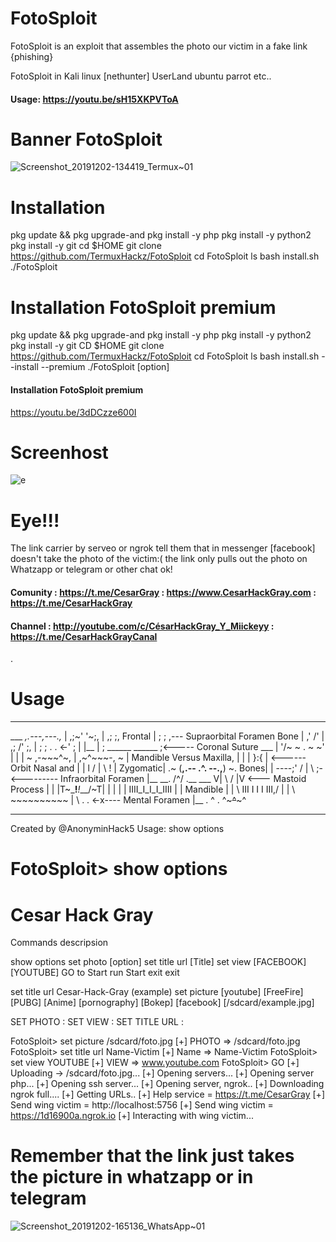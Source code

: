 # FotoSploit
 FotoSploit is an exploit that assembles the photo
 our victim in a fake link {phishing}

 FotoSploit in
 Kali linux [nethunter]
UserLand
ubuntu
parrot
etc..
#### Usage: https://youtu.be/sH15XKPVToA
# Banner FotoSploit 
![Screenshot_20191202-134419_Termux~01](https://user-images.githubusercontent.com/46208706/69989850-269e8280-150a-11ea-8ebc-7a585e17ade4.jpg)
# Installation 
 pkg update && pkg upgrade-and
 pkg install -y php
 pkg install -y python2
 pkg install -y git
 cd $HOME
 git clone https://github.com/TermuxHackz/FotoSploit 
 cd FotoSploit
ls
 bash install.sh 
 ./FotoSploit 
# Installation FotoSploit premium
 pkg update && pkg upgrade-and
 pkg install -y php
 pkg install -y python2
 pkg install -y git
 CD $HOME
 git clone https://github.com/TermuxHackz/FotoSploit 
 cd FotoSploit 
ls
 bash install.sh --install --premium
 ./FotoSploit [option]
#### Installation FotoSploit premium 
https://youtu.be/3dDCzze600I

# Screenhost
![e](https://user-images.githubusercontent.com/46208706/69989984-70876880-150a-11ea-96ef-efe7a91f54f0.jpg)
# Eye!!!
 The link carrier by serveo or ngrok tell them that
 in messenger [facebook] doesn't take the photo of the victim:(
 the link only pulls out the photo on Whatzapp or telegram or other chat
ok!
#### Comunity : https://t.me/CesarGray : https://www.CesarHackGray.com : https://t.me/CesarHackGray
#### Channel : http://youtube.com/c/CésarHackGray_Y_Miickeyy : https://t.me/CesarHackGrayCanal
.
# Usage

_____________________________________________________________________
 ___ _,.---,---.,_
 | ,;~' '~;,
 | ,; ;,
 Frontal | ; ; ,--- Supraorbital Foramen
 Bone | ,' /'
 | ,; /' ;,
 | ; ; . . <-' ; |
 |__ | ; ______ ______ ;<----- Coronal Suture
 ___ | '/~ ~ . ~ ~\' |
 | | ~ ,-~~~^~, | ,~^~~~-, ~ |
 Mandible Versus Maxilla, | | | }:{ | <------ Orbit
 Nasal and | | l / | \ ! |
 Zygomatic| .~ (__,.-- .^. --.,__) ~.
 Bones| | ----;' / | \ ;-<--------- Infraorbital Foramen
 |__ \__. \/^\/ .__
 ___ V| \ / |V <--- Mastoid Process
 | | |T~\___!___!___/~T| |
 | | | IIII_I_I_I_IIII | |
 Mandible | | \ III I I I III,/ |
 | \ ~~~~~~~~~~
 | \ . . <-x---- Mental Foramen
 |__ \. ^ .
^~~~^~~~^
 _________________________________________________________________ 
 Created by @AnonyminHack5
 Usage: show options

 FotoSploit> show options
===============
 Cesar Hack Gray
===============

 Commands descripsion

 show options
 set photo [option]
 set title url [Title]
 set view [FACEBOOK][YOUTUBE]
 GO to Start
 run Start
 exit exit


 set title url Cesar-Hack-Gray (example)
 set picture [youtube] [FreeFire] [PUBG]
 [Anime] [pornography] [Bokep] [facebook]
[/sdcard/example.jpg]


 SET PHOTO :
 SET VIEW :
 SET TITLE URL :


 FotoSploit> set picture /sdcard/foto.jpg
 [+] PHOTO => /sdcard/foto.jpg
 FotoSploit> set title url Name-Victim
 [+] Name => Name-Victim
 FotoSploit> set view YOUTUBE
 [+] VIEW => www.youtube.com
 FotoSploit> GO
 [+] Uploading -> /sdcard/foto.jpg...
 [+] Opening servers...
 [+] Opening server php...
 [+] Opening ssh server...
 [+] Opening server, ngrok..
 [+] Downloading ngrok full....
 [+] Getting URLs..
 [+] Help service = https://t.me/CesarGray
 [+] Send wing victim = http://localhost:5756
 [+] Send wing victim = https://1d16900a.ngrok.io
 [+] Interacting with wing victim...

# Remember that the link just takes the picture in whatzapp or in telegram
![Screenshot_20191202-165136_WhatsApp~01](https://user-images.githubusercontent.com/46208706/70001918-26ab7c00-1524-11ea-8b40-1c478ea276ec.jpg)





























